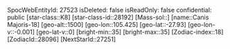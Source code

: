 ﻿---
location: [-27.93,105.425,1500]
type: Station
tags:
- astro/Star

---
SpocWebEntityId: 27523
isDeleted: false
isReadOnly: false
confidential: public
[star-class::K8]
[star-class-id::28192]
[Mass-sol::]
[name::Canis Majoris-18]
[geo-alt::1500]
[geo-lon::105.425]
[geo-lat::-27.93]
[geo-lon-v::-0.001]
[geo-lat-v::0]
[bright-min::35]
[bright-max::35]
[Zodiac-index::18]
[ZodiacId::28096]
[NextStarId::27251]

